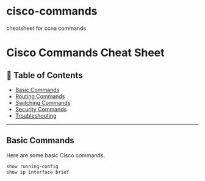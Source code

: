# cisco-commands
cheatsheet for ccna commands


# Cisco Commands Cheat Sheet

## 📜 Table of Contents
- [Basic Commands](#basic-commands)
- [Routing Commands](#routing-commands)
- [Switching Commands](#switching-commands)
- [Security Commands](#security-commands)
- [Troubleshooting](#troubleshooting)

---

## Basic Commands
Here are some basic Cisco commands.

```sh
show running-config
show ip interface brief
